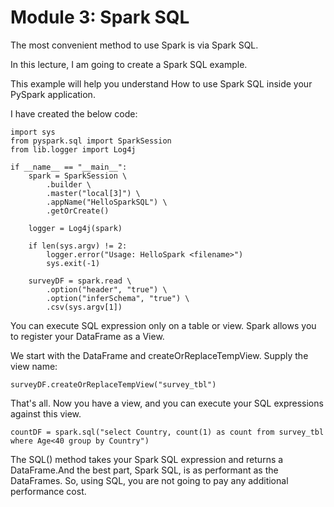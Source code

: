# Module 3: Spark SQL

The most convenient method to use Spark is via Spark SQL.

In this lecture, I am going to create a Spark SQL example.

This example will help you understand How to use Spark SQL inside your PySpark application.

I have created the below code:

```
import sys
from pyspark.sql import SparkSession
from lib.logger import Log4j

if __name__ == "__main__":
    spark = SparkSession \
        .builder \
        .master("local[3]") \
        .appName("HelloSparkSQL") \
        .getOrCreate()

    logger = Log4j(spark)

    if len(sys.argv) != 2:
        logger.error("Usage: HelloSpark <filename>")
        sys.exit(-1)

    surveyDF = spark.read \
        .option("header", "true") \
        .option("inferSchema", "true") \
        .csv(sys.argv[1])
```
You can execute SQL expression only on a table or view.
Spark allows you to register your DataFrame as a View.

We start with the DataFrame and createOrReplaceTempView. Supply the view name:

```
surveyDF.createOrReplaceTempView("survey_tbl")
```

That's all. Now you have a view, and you can execute your SQL expressions against this view.

```
countDF = spark.sql("select Country, count(1) as count from survey_tbl where Age<40 group by Country")
```
The SQL() method takes your Spark SQL expression and returns a DataFrame.And the best part, Spark SQL, is as performant as the DataFrames.
So, using SQL, you are not going to pay any additional performance cost.

